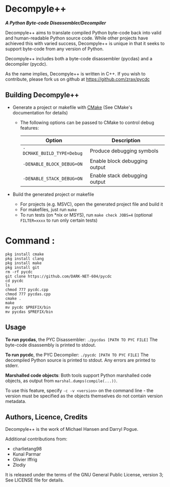 # Decompyle++ 
***A Python Byte-code Disassembler/Decompiler***

Decompyle++ aims to translate compiled Python byte-code back into valid
and human-readable Python source code. While other projects have achieved
this with varied success, Decompyle++ is unique in that it seeks to
support byte-code from any version of Python.

Decompyle++ includes both a byte-code disassembler (pycdas) and a 
decompiler (pycdc).

As the name implies, Decompyle++ is written in C++.
If you wish to contribute, please fork us on github at 
https://github.com/zrax/pycdc

## Building Decompyle++
* Generate a project or makefile with [CMake](http://www.cmake.org) (See CMake's documentation for details)
  * The following options can be passed to CMake to control debug features:

    | Option | Description |
    | --- | --- |
    | `-DCMAKE_BUILD_TYPE=Debug` | Produce debugging symbols |
    | `-DENABLE_BLOCK_DEBUG=ON` | Enable block debugging output |
    | `-DENABLE_STACK_DEBUG=ON` | Enable stack debugging output |

* Build the generated project or makefile
  * For projects (e.g. MSVC), open the generated project file and build it
  * For makefiles, just run `make`
  * To run tests (on \*nix or MSYS), run `make check JOBS=4` (optional
    `FILTER=xxxx` to run only certain tests)

# Command  :
````
pkg install cmake
pkg install clang
pkg install make
pkg install git
rm -rf pycdc
git clone https://github.com/DARK-NET-604/pycdc
cd pycdc
ls
chmod 777 pycdc.cpp
chmod 777 pycdas.cpp
cmake .
make
mv pycdc $PREFIX/bin
mv pycdas $PREFIX/bin
````

## Usage
**To run pycdas**, the PYC Disassembler:
`./pycdas [PATH TO PYC FILE]`
The byte-code disassembly is printed to stdout.

**To run pycdc**, the PYC Decompiler: 
`./pycdc [PATH TO PYC FILE]`
The decompiled Python source is printed to stdout.
Any errors are printed to stderr.

**Marshalled code objects**:
Both tools support Python marshalled code objects, as output from `marshal.dumps(compile(...))`.

To use this feature, specify `-c -v <version>` on the command line - the version must be specified as the objects themselves do not contain version metadata.

## Authors, Licence, Credits
Decompyle++ is the work of Michael Hansen and Darryl Pogue.

Additional contributions from:
* charlietang98
* Kunal Parmar
* Olivier Iffrig
* Zlodiy

It is released under the terms of the GNU General Public License, version 3;
See LICENSE file for details.
